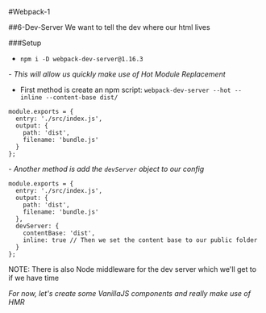 #Webpack-1

##6-Dev-Server
We want to tell the dev where our html lives

###Setup
- `npm i -D webpack-dev-server@1.16.3`

*- This will allow us quickly make use of Hot Module Replacement*
- First method is create an npm script:
`webpack-dev-server --hot --inline --content-base dist/`

```
module.exports = {
  entry: './src/index.js',
  output: {
    path: 'dist',
    filename: 'bundle.js'
  }
};
```

*- Another method is add the `devServer` object to our config*

```
module.exports = {
  entry: './src/index.js',
  output: {
    path: 'dist',
    filename: 'bundle.js'
  },
  devServer: {
    contentBase: 'dist',
    inline: true // Then we set the content base to our public folder
  }
};
```

NOTE: There is also Node middleware for the dev server which we'll get to if
we have time

*For now, let's create some VanillaJS components and really make use of HMR*
